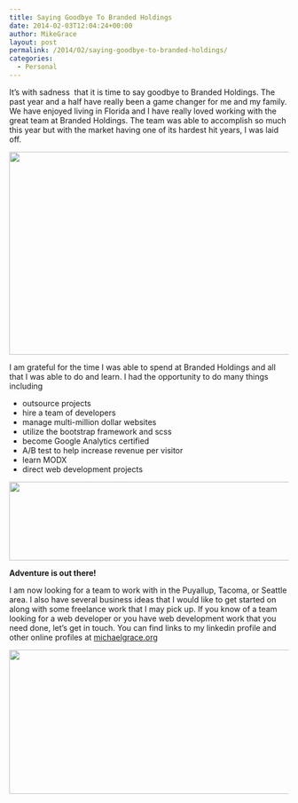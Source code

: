 ```yaml
---
title: Saying Goodbye To Branded Holdings
date: 2014-02-03T12:04:24+00:00
author: MikeGrace
layout: post
permalink: /2014/02/saying-goodbye-to-branded-holdings/
categories:
  - Personal
---
```

It&#8217;s with sadness  that it is time to say goodbye to Branded Holdings. The past year and a half have really been a game changer for me and my family. We have enjoyed living in Florida and I have really loved working with the great team at Branded Holdings. The team was able to accomplish so much this year but with the market having one of its hardest hit years, I was laid off.

<img class="alignnone" alt="" src="http://mikegrace.s3.amazonaws.com/geek-blog/branded-holdings/branded-holdings-card.png" width="650" height="366" />

I am grateful for the time I was able to spend at Branded Holdings and all that I was able to do and learn. I had the opportunity to do many things including

  * outsource projects
  * hire a team of developers
  * manage multi-million dollar websites
  * utilize the bootstrap framework and scss
  * become Google Analytics certified
  * A/B test to help increase revenue per visitor
  * learn MODX
  * direct web development projects

<img class="alignnone" alt="" src="http://mikegrace.s3.amazonaws.com/geek-blog/branded-holdings/branded-holdings-round-table.jpg" width="650" height="142" />

**Adventure is out there!**

I am now looking for a team to work with in the Puyallup, Tacoma, or Seattle area. I also have several business ideas that I would like to get started on along with some freelance work that I may pick up. If you know of a team looking for a web developer or you have web development work that you need done, let&#8217;s get in touch. You can find links to my linkedin profile and other online profiles at <a href="http://michaelgrace.org" target="_blank">michaelgrace.org</a>

<img class="alignnone" alt="" src="http://mikegrace.s3.amazonaws.com/geek-blog/branded-holdings/roller-coaster-scream.jpg" width="650" height="260" />